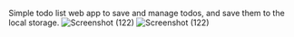 Simple todo list web app to save and manage todos, and save them to the local storage.
![Screenshot (122)](https://user-images.githubusercontent.com/124234040/225887105-15073e56-912a-4cb8-bcbd-cad93c95a7e9.png)
![Screenshot (122)](https://user-images.githubusercontent.com/124234040/225887370-494b7b41-b836-4d08-996e-a6938f78092e.png)
